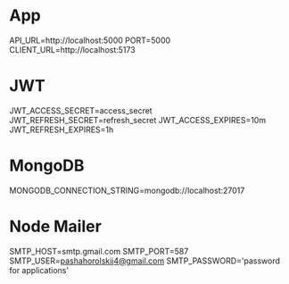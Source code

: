

# App
API_URL=http://localhost:5000
PORT=5000
CLIENT_URL=http://localhost:5173

# JWT
JWT_ACCESS_SECRET=access_secret
JWT_REFRESH_SECRET=refresh_secret
JWT_ACCESS_EXPIRES=10m
JWT_REFRESH_EXPIRES=1h

# MongoDB
MONGODB_CONNECTION_STRING=mongodb://localhost:27017

# Node Mailer
SMTP_HOST=smtp.gmail.com
SMTP_PORT=587
SMTP_USER=pashahorolskij4@gmail.com
SMTP_PASSWORD='password for applications'
